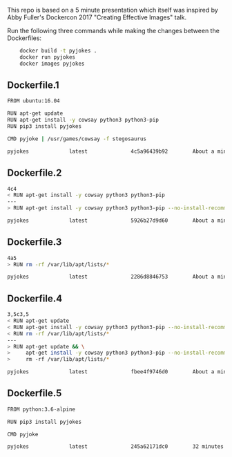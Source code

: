 This repo is based on a 5 minute presentation which itself was inspired by Abby
Fuller's Dockercon 2017 "Creating Effective Images" talk.

Run the following three commands while making the changes between the
Dockerfiles:

```sh
    docker build -t pyjokes .
    docker run pyjokes
    docker images pyjokes
```

## Dockerfile.1

```sh
FROM ubuntu:16.04

RUN apt-get update
RUN apt-get install -y cowsay python3 python3-pip
RUN pip3 install pyjokes

CMD pyjoke | /usr/games/cowsay -f stegosaurus
```

```sh
pyjokes             latest              4c5a96439b92        About a minute ago   440MB
```

## Dockerfile.2

```sh
4c4
< RUN apt-get install -y cowsay python3 python3-pip
---
> RUN apt-get install -y cowsay python3 python3-pip --no-install-recommends
```

```sh
pyjokes             latest              5926b27d9d60        About a minute ago   231MB
```

## Dockerfile.3

```sh
4a5
> RUN rm -rf /var/lib/apt/lists/*
```

```sh
pyjokes             latest              2286d8846753        About a minute ago   231MB
```

## Dockerfile.4

```sh
3,5c3,5
< RUN apt-get update
< RUN apt-get install -y cowsay python3 python3-pip --no-install-recommends
< RUN rm -rf /var/lib/apt/lists/*
---
> RUN apt-get update && \
>     apt-get install -y cowsay python3 python3-pip --no-install-recommends && \
>     rm -rf /var/lib/apt/lists/*
```

```sh
pyjokes             latest              fbee4f9746d0        About a minute ago   192MB
```

## Dockerfile.5

```sh
FROM python:3.6-alpine

RUN pip3 install pyjokes

CMD pyjoke
```

```sh
pyjokes             latest              245a62171dc0        32 minutes ago      92.9MB
```
